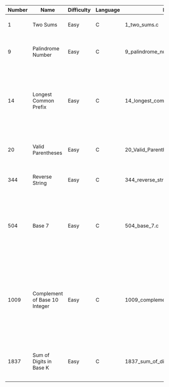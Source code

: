 | Number     |     Name      | Difficulty  | Language | Filename | Notes/Hint  |
| ---------- | ------------- | ----------- | -------- | -------- | ----------- |
| 1    | Two Sums                      | Easy | C | 1_two_sums.c                   | Don't compare indices already compared.  |
| 9    | Palindrome Number             | Easy | C | 9_palindrome_number.c          | Convert half the palindrome to base 10 and compare it to the remaining half. |
| 14   | Longest Common Prefix         | Easy | C | 14_longest_common_prefix.c     | Compare each character of an arbitrarily chosen word one-by-one against all words adn keep the characters that all the words have in common. |
| 20   | Valid Parentheses             | Easy | C | 20_Valid_Parenthesis.c         | Use a stack. Increment on open and decrement on close. |
| 344  | Reverse String                | Easy | C | 344_reverse_string.c           | Iterate for half the word length, swapping characters. |
| 504  | Base 7                        | Easy | C | 504_base_7.c                   | Base conversion is just a division, modulus, and accumulator. Division and Modulo use the new radix. The accumulator uses the old radix. |
| 1009 | Complement of Base 10 Integer | Easy | C | 1009_complement_of_base_10_integer.c | The binary complement of the signed input produces a negative signed output. You must inverse the integer and also disregard the sign bits. Return the "unsigned"/value portion only. |
| 1837 | Sum of Digits in Base K       | Easy | C | 1837_sum_of_digits_in_base_k.c | Same principles as #504 but the accumulator is only a summation of the one's place. |
